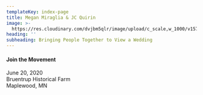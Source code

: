 ```yaml
---
templateKey: index-page
title: Megan Miraglia & JC Quirin
image: >-
  https://res.cloudinary.com/dvjbm5qlr/image/upload/c_scale,w_1000/v1577644071/IMG_20190530_181445_cydtzr.jpg
heading: ''
subheading: Bringing People Together to View a Wedding
---
```

#### Join the Movement
June 20, 2020\
Bruentrup Historical Farm\
Maplewood, MN
